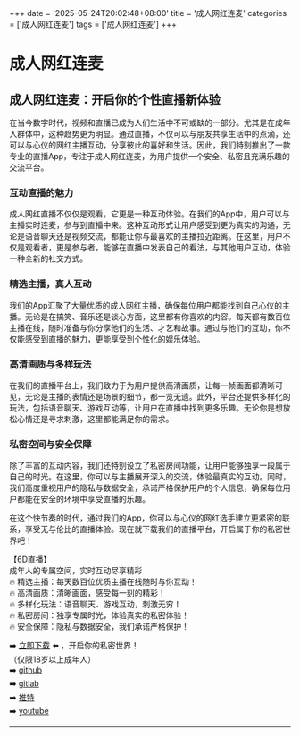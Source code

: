 +++
date = '2025-05-24T20:02:48+08:00'
title = '成人网红连麦'
categories = ['成人网红连麦']
tags = ['成人网红连麦']
+++

# 成人网红连麦

## 成人网红连麦：开启你的个性直播新体验

在当今数字时代，视频和直播已成为人们生活中不可或缺的一部分。尤其是在成年人群体中，这种趋势更为明显。通过直播，不仅可以与朋友共享生活中的点滴，还可以与心仪的网红主播互动，分享彼此的喜好和生活。因此，我们特别推出了一款专业的直播App，专注于成人网红连麦，为用户提供一个安全、私密且充满乐趣的交流平台。

### 互动直播的魅力

成人网红直播不仅仅是观看，它更是一种互动体验。在我们的App中，用户可以与主播实时连麦，参与到直播中来。这种互动形式让用户感受到更为真实的沟通，无论是语音聊天还是视频交流，都能让你与最喜欢的主播拉近距离。在这里，用户不仅是观看者，更是参与者，能够在直播中发表自己的看法，与其他用户互动，体验一种全新的社交方式。

### 精选主播，真人互动

我们的App汇聚了大量优质的成人网红主播，确保每位用户都能找到自己心仪的主播。无论是在搞笑、音乐还是谈心方面，这里都有你喜欢的内容。每天都有数百位主播在线，随时准备与你分享他们的生活、才艺和故事。通过与他们的互动，你不仅能感受到直播的魅力，更能享受到个性化的娱乐体验。

### 高清画质与多样玩法

在我们的直播平台上，我们致力于为用户提供高清画质，让每一帧画面都清晰可见，无论是主播的表情还是场景的细节，都一览无遗。此外，平台还提供多样化的玩法，包括语音聊天、游戏互动等，让用户在直播中找到更多乐趣。无论你是想放松心情还是寻求刺激，这里都能满足你的需求。

### 私密空间与安全保障

除了丰富的互动内容，我们还特别设立了私密房间功能，让用户能够独享一段属于自己的时光。在这里，你可以与主播展开深入的交流，体验最真实的互动。同时，我们高度重视用户的隐私与数据安全，承诺严格保护用户的个人信息，确保每位用户都能在安全的环境中享受直播的乐趣。

在这个快节奏的时代，通过我们的App，你可以与心仪的网红选手建立更紧密的联系，享受无与伦比的直播体验。现在就下载我们的直播平台，开启属于你的私密世界吧！

【6D直播】  
成年人的专属空间，实时互动尽享精彩  
🔥 精选主播：每天数百位优质主播在线随时与你互动！  
🔥 高清画质：清晰画面，感受每一刻的精彩！  
🔥 多样化玩法：语音聊天、游戏互动，刺激无穷！  
🔥 私密房间：独享专属时光，体验真实的私密体验！  
🔥 安全保障：隐私与数据安全，我们承诺严格保护！  

➡️ [立即下载](https://down123.s3.ap-east-1.amazonaws.com/down/down.html?channelCode=blog) ⬅️ ，开启你的私密世界！  
（仅限18岁以上成年人）  
➡️ [github](https://aldult-live.github.io/)  
➡️ [gitlab](https://seo-09598d.gitlab.io/)  
➡️ [推特](https://x.com/wegame33)  
➡️ [youtube](https://www.youtube.com/@6Dlive)  

---
